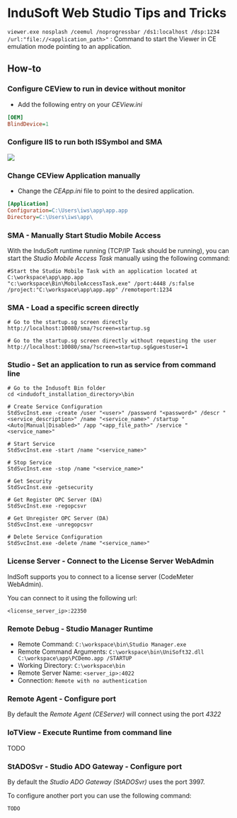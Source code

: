 # InduSoft Web Studio Tips and Tricks

`viewer.exe nosplash /ceemul /noprogressbar /ds1:localhost /dsp:1234 /url:"file://<application_path>"` : Command to start the Viewer in CE emulation mode pointing to an application.

## How-to

### Configure CEView to run in device without monitor

- Add the following entry on your *CEView.ini*

```ini
[OEM]
BlindDevice=1
```

### Configure IIS to run both ISSymbol and SMA

![](http://tinyurl.com/ybby4k2a)


### Change CEView Application manually

- Change the *CEApp.ini* file to point to the desired application.

```ini
[Application]
Configuration=C:\Users\iws\app\app.app
Directory=C:\Users\iws\app\
```

### SMA - Manually Start Studio Mobile Access

With the InduSoft runtime running (TCP/IP Task should be running), you can start the *Studio Mobile Access Task* manually using the following command:

```shell
#Start the Studio Mobile Task with an application located at C:\workspace\app\app.app
"c:\workspace\Bin\MobileAccessTask.exe" /port:4448 /s:false /project:"C:\workspace\app\app.app" /remoteport:1234
```

### SMA - Load a specific screen directly

```shell
# Go to the startup.sg screen directly
http://localhost:10080/sma/?screen=startup.sg

# Go to the startup.sg screen directly without requesting the user
http://localhost:10080/sma/?screen=startup.sg&guestuser=1
```

### Studio - Set an application to run as service from command line

```shell
# Go to the Indusoft Bin folder
cd <indudoft_installation_directory>\bin

# Create Service Configuration
StdSvcInst.exe -create /user "<user>" /password "<password>" /descr "<service_description>" /name "<service_name>" /startup "<Auto|Manual|Disabled>" /app "<app_file_path>" /service "<service_name>"

# Start Service
StdSvcInst.exe -start /name "<service_name>"

# Stop Service
StdSvcInst.exe -stop /name "<service_name>"

# Get Security
StdSvcInst.exe -getsecurity

# Get Register OPC Server (DA)
StdSvcInst.exe -regopcsvr

# Get Unregister OPC Server (DA)
StdSvcInst.exe -unregopcsvr

# Delete Service Configuration
StdSvcInst.exe -delete /name "<service_name>"
```

### License Server - Connect to the License Server WebAdmin

IndSoft supports you to connect to a license server (CodeMeter WebAdmin). 

You can connect to it using the following url:

`<license_server_ip>:22350` 

### Remote Debug - Studio Manager Runtime

- Remote Command: `C:\workspace\bin\Studio Manager.exe`
- Remote Command Arguments: `C:\workspace\bin\UniSoft32.dll C:\workspace\app\PCDemo.app /STARTUP`
- Working Directory: `C:\workspace\bin`
- Remote Server Name: `<server_ip>:4022`
- Connection: `Remote with no authentication`

### Remote Agent - Configure port 

By default the *Remote Agent (CEServer)* will connect using the port *4322*

### IoTView - Execute Runtime from command line 

TODO

### StADOSvr - Studio ADO Gateway - Configure port 

By default the *Studio ADO Gateway (StADOSvr)* uses the port 3997.

To configure another port you can use the following command: 

```sh 
TODO
```


